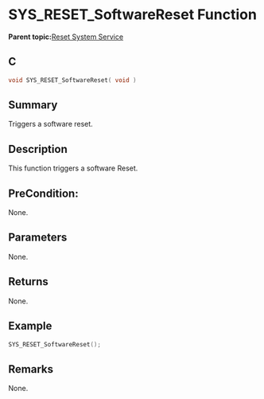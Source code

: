 # SYS\_RESET\_SoftwareReset Function

**Parent topic:**[Reset System Service](GUID-9B151BD6-CAB6-497E-867F-9D9543CB51A6.md)

## C

```c
void SYS_RESET_SoftwareReset( void )
```

## Summary

Triggers a software reset.

## Description

This function triggers a software Reset.

## PreCondition:

None.

## Parameters

None.

## Returns

None.

## Example

```c
SYS_RESET_SoftwareReset();
```

## Remarks

None.

